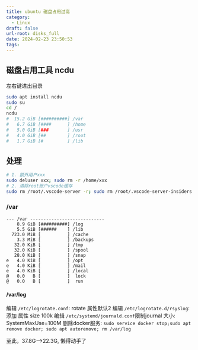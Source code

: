 ```yaml
---
title: ubuntu 磁盘占用过高
category:
  - Linux
draft: false
url-root: disks_full
date: 2024-02-23 23:50:53
tags:
---
```


## 磁盘占用工具 ncdu
左右键进出目录
```bash
sudo apt install ncdu
sudo su
cd /
ncdu
#  15.2 GiB [##########] /var                                                                                                                                                         
#   6.7 GiB [####      ] /home
#   5.0 GiB [###       ] /usr
#   4.0 GiB [##        ] /root
#   1.7 GiB [#         ] /lib
```

## 处理
```bash
# 1. 额外用户xxx
sudo deluser xxx; sudo rm -r /home/xxx
# 2. 清除root账户vscode缓存
sudo rm /root/.vscode-server -r; sudo rm /root/.vscode-server-insiders -r
```
### /var
```log
--- /var ----------------------------
    8.9 GiB [##########] /log
    5.5 GiB [######    ] /lib                                                                                                                                                         
  723.0 MiB [          ] /cache
    3.3 MiB [          ] /backups
   32.0 KiB [          ] /tmp
   32.0 KiB [          ] /spool
   28.0 KiB [          ] /snap
e   4.0 KiB [          ] /opt
e   4.0 KiB [          ] /mail
e   4.0 KiB [          ] /local
@   0.0   B [          ]  lock
@   0.0   B [          ]  run
```

#### /var/log
编辑 `/etc/logrotate.conf`: rotate 属性默认2
编辑 `/etc/logrotate.d/rsyslog`: 添加 属性 size 100k
编辑 `/etc/systemd/journald.conf`限制journal 大小: SystemMaxUse=100M
删除docker服务: `sudo service docker stop;sudo apt remove docker; sudo apt autoremove; rm /var/log`

<!-- 手动执行logrotate: `logrotate /etc/logrotate.conf` -->

至此，37.8G-->22.3G, 懒得动手了
